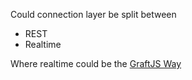 
Could connection layer be split between 

* REST
* Realtime

Where realtime could be the [GraftJS Way](https://github.com/GraftJS)  
